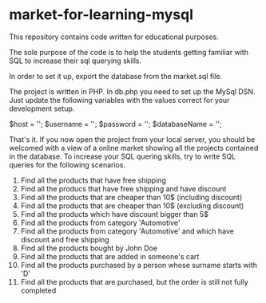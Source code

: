 # market-for-learning-mysql
This repository contains code written for educational purposes.

The sole purpose of the code is to help the students getting familiar with SQL to increase their sql querying skills.

In order to set it up, export the database from the market.sql file.

The project is written in PHP. In db.php you need to set up the MySql DSN. Just update the following variables with the values correct for your development setup.

$host = '';
$username = '';
$password = '';
$databaseName = '';

That's it. If you now open the project from your local server, you should be welcomed with a view of a online market showing all the projects contained in the database.
To increase your SQL quering skills, try to write SQL queries for the following scenarios.

1. Find all the products that have free shipping
2. Find all the producs that have free shipping and have discount
3. Find all the products that are cheaper than 10$ (including discount)
4. Find all the products that are cheaper than 10$ (excluding discount)
5. Find all the products which have discount bigger than 5$
6. Find all the products from category 'Automotive'
7. Find all the products from category 'Automotive' and which have discount and free shipping
8. Find all the products bought by John Doe
9. Find all the products that are added in someone's cart
10. Find all the products purchased by a person whose surname starts with 'D'
11. Find all the products that are purchased, but the order is still not fully completed